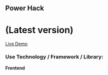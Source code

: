## Power Hack

# (Latest version)
[Live Demo](https://www.power-hack.com)

### Use Technology / Framework / Library:
**Frontend**
